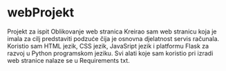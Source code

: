 # webProjekt
Projekt za ispit Oblikovanje web stranica
Kreirao sam web stranicu koja je imala za cilj predstaviti podzuće čija je osnovna djelatnost servis računala. Koristio sam HTML jezik, CSS jezik,
JavaSript jezik i  platformu Flask za razvoj u Python programskom jeziku.
Svi alati koje sam koristio pri izradi web stranice nalaze se u Requirements txt.
